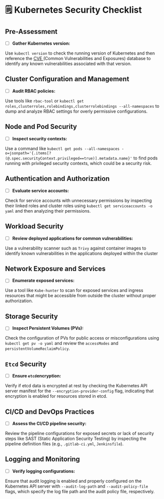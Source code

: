 # 🗒️ Kubernetes Security Checklist

## Pre-Assessment

* [ ] **Gather Kubernetes version:**&#x20;

Use `kubectl version` to check the running version of Kubernetes and then reference the [CVE ](https://cve.mitre.org/)(Common Vulnerabilities and Exposures) database to identify any known vulnerabilities associated with that version.

## Cluster Configuration and Management

* [ ] **Audit RBAC policies:**&#x20;

Use tools like `rbac-tool` or `kubectl get roles,clusterroles,rolebindings,clusterrolebindings --all-namespaces` to dump and analyze RBAC settings for overly permissive configurations.

## Node and Pod Security

* [ ] **Inspect security contexts:**&#x20;

Use a command like `kubectl get pods --all-namespaces -o=jsonpath='{.items[?(@.spec.securityContext.privileged==true)].metadata.name}'` to find pods running with privileged security contexts, which could be a security risk.

## Authentication and Authorization

* [ ] **Evaluate service accounts:**&#x20;

Check for service accounts with unnecessary permissions by inspecting their linked roles and cluster roles using `kubectl get serviceaccounts -o yaml` and then analyzing their permissions.

## Workload Security

* [ ] **Review deployed applications for common vulnerabilities:**&#x20;

Use a vulnerability scanner such as `Trivy` against container images to identify known vulnerabilities in the applications deployed within the cluster

## Network Exposure and Services

* [ ] **Enumerate exposed services:**&#x20;

Use a tool like `Kube-hunter` to scan for exposed services and ingress resources that might be accessible from outside the cluster without proper authorization.

## Storage Security

* [ ] **Inspect Persistent Volumes (PVs):**

&#x20;Check the configuration of PVs for public access or misconfigurations using `kubectl get pv -o yaml` and review the `accessModes` and `persistentVolumeReclaimPolicy`.

## `Etcd` Security

* [ ] **Ensure `etcd`encryption:**&#x20;

Verify if etcd data is encrypted at rest by checking the Kubernetes API server manifest for the `--encryption-provider-config` flag, indicating that encryption is enabled for resources stored in etcd.

## CI/CD and DevOps Practices

* [ ] **Assess the CI/CD pipeline security:**&#x20;

Review the pipeline configurations for exposed secrets or lack of security steps like SAST (Static Application Security Testing) by inspecting the pipeline definition files (e.g., `.gitlab-ci.yml`, `Jenkinsfile`).

## Logging and Monitoring

* [ ] **Verify logging configurations:**&#x20;

Ensure that audit logging is enabled and properly configured on the Kubernetes API server with `--audit-log-path` and `--audit-policy-file` flags, which specify the log file path and the audit policy file, respectively.
